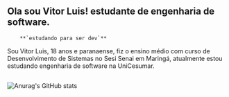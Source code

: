 ## Ola sou Vitor Luis! estudante de engenharia de software.

        **`estudando para ser dev`**

  Sou Vitor Luis, 18 anos e paranaense, fiz o ensino médio com curso de Desenvolvimento de Sistemas no Sesi Senai em Maringá, atualmente estou estudando engenharia de software na UniCesumar.
  ##
   ![Anurag's GitHub stats](https://github-readme-stats.vercel.app/api?username=vitorlescola&show_icons=true&theme=dark)
   
      

